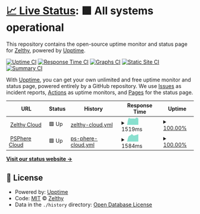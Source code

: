 # [📈 Live Status](https://demo.upptime.js.org): <!--live status--> **🟩 All systems operational**

This repository contains the open-source uptime monitor and status page for [Zelthy](https://demo.upptime.js.org), powered by [Upptime](https://github.com/upptime/upptime).

[![Uptime CI](https://github.com/Zelthy/zelcloud-uptime/workflows/Uptime%20CI/badge.svg)](https://github.com/Zelthy/zelcloud-uptime/actions?query=workflow%3A%22Uptime+CI%22)
[![Response Time CI](https://github.com/Zelthy/zelcloud-uptime/workflows/Response%20Time%20CI/badge.svg)](https://github.com/Zelthy/zelcloud-uptime/actions?query=workflow%3A%22Response+Time+CI%22)
[![Graphs CI](https://github.com/Zelthy/zelcloud-uptime/workflows/Graphs%20CI/badge.svg)](https://github.com/Zelthy/zelcloud-uptime/actions?query=workflow%3A%22Graphs+CI%22)
[![Static Site CI](https://github.com/Zelthy/zelcloud-uptime/workflows/Static%20Site%20CI/badge.svg)](https://github.com/Zelthy/zelcloud-uptime/actions?query=workflow%3A%22Static+Site+CI%22)
[![Summary CI](https://github.com/Zelthy/zelcloud-uptime/workflows/Summary%20CI/badge.svg)](https://github.com/Zelthy/zelcloud-uptime/actions?query=workflow%3A%22Summary+CI%22)

With [Upptime](https://upptime.js.org), you can get your own unlimited and free uptime monitor and status page, powered entirely by a GitHub repository. We use [Issues](https://github.com/Zelthy/zelcloud-uptime/issues) as incident reports, [Actions](https://github.com/Zelthy/zelcloud-uptime/actions) as uptime monitors, and [Pages](https://demo.upptime.js.org) for the status page.

<!--start: status pages-->
<!-- This summary is generated by Upptime (https://github.com/upptime/upptime) -->
<!-- Do not edit this manually, your changes will be overwritten -->
<!-- prettier-ignore -->
| URL | Status | History | Response Time | Uptime |
| --- | ------ | ------- | ------------- | ------ |
| <img alt="" src="https://favicons.githubusercontent.com/www.zelthy.com" height="13"> [Zelthy Cloud](https://www.zelthy.com/) | 🟩 Up | [zelthy-cloud.yml](https://github.com/Healthlane-Technologies/zelcloud-uptime/commits/HEAD/history/zelthy-cloud.yml) | <details><summary><img alt="Response time graph" src="./graphs/zelthy-cloud/response-time-week.png" height="20"> 1519ms</summary><br><a href="https://status.zelthy.com/history/zelthy-cloud"><img alt="Response time 1398" src="https://img.shields.io/endpoint?url=https%3A%2F%2Fraw.githubusercontent.com%2FHealthlane-Technologies%2Fzelcloud-uptime%2FHEAD%2Fapi%2Fzelthy-cloud%2Fresponse-time.json"></a><br><a href="https://status.zelthy.com/history/zelthy-cloud"><img alt="24-hour response time 1414" src="https://img.shields.io/endpoint?url=https%3A%2F%2Fraw.githubusercontent.com%2FHealthlane-Technologies%2Fzelcloud-uptime%2FHEAD%2Fapi%2Fzelthy-cloud%2Fresponse-time-day.json"></a><br><a href="https://status.zelthy.com/history/zelthy-cloud"><img alt="7-day response time 1519" src="https://img.shields.io/endpoint?url=https%3A%2F%2Fraw.githubusercontent.com%2FHealthlane-Technologies%2Fzelcloud-uptime%2FHEAD%2Fapi%2Fzelthy-cloud%2Fresponse-time-week.json"></a><br><a href="https://status.zelthy.com/history/zelthy-cloud"><img alt="30-day response time 1398" src="https://img.shields.io/endpoint?url=https%3A%2F%2Fraw.githubusercontent.com%2FHealthlane-Technologies%2Fzelcloud-uptime%2FHEAD%2Fapi%2Fzelthy-cloud%2Fresponse-time-month.json"></a><br><a href="https://status.zelthy.com/history/zelthy-cloud"><img alt="1-year response time 1398" src="https://img.shields.io/endpoint?url=https%3A%2F%2Fraw.githubusercontent.com%2FHealthlane-Technologies%2Fzelcloud-uptime%2FHEAD%2Fapi%2Fzelthy-cloud%2Fresponse-time-year.json"></a></details> | <details><summary><a href="https://status.zelthy.com/history/zelthy-cloud">100.00%</a></summary><a href="https://status.zelthy.com/history/zelthy-cloud"><img alt="All-time uptime 100.00%" src="https://img.shields.io/endpoint?url=https%3A%2F%2Fraw.githubusercontent.com%2FHealthlane-Technologies%2Fzelcloud-uptime%2FHEAD%2Fapi%2Fzelthy-cloud%2Fuptime.json"></a><br><a href="https://status.zelthy.com/history/zelthy-cloud"><img alt="24-hour uptime 100.00%" src="https://img.shields.io/endpoint?url=https%3A%2F%2Fraw.githubusercontent.com%2FHealthlane-Technologies%2Fzelcloud-uptime%2FHEAD%2Fapi%2Fzelthy-cloud%2Fuptime-day.json"></a><br><a href="https://status.zelthy.com/history/zelthy-cloud"><img alt="7-day uptime 100.00%" src="https://img.shields.io/endpoint?url=https%3A%2F%2Fraw.githubusercontent.com%2FHealthlane-Technologies%2Fzelcloud-uptime%2FHEAD%2Fapi%2Fzelthy-cloud%2Fuptime-week.json"></a><br><a href="https://status.zelthy.com/history/zelthy-cloud"><img alt="30-day uptime 100.00%" src="https://img.shields.io/endpoint?url=https%3A%2F%2Fraw.githubusercontent.com%2FHealthlane-Technologies%2Fzelcloud-uptime%2FHEAD%2Fapi%2Fzelthy-cloud%2Fuptime-month.json"></a><br><a href="https://status.zelthy.com/history/zelthy-cloud"><img alt="1-year uptime 100.00%" src="https://img.shields.io/endpoint?url=https%3A%2F%2Fraw.githubusercontent.com%2FHealthlane-Technologies%2Fzelcloud-uptime%2FHEAD%2Fapi%2Fzelthy-cloud%2Fuptime-year.json"></a></details>
| <img alt="" src="https://favicons.githubusercontent.com/psphere.app" height="13"> [PSPhere Cloud](https://psphere.app) | 🟩 Up | [ps-phere-cloud.yml](https://github.com/Healthlane-Technologies/zelcloud-uptime/commits/HEAD/history/ps-phere-cloud.yml) | <details><summary><img alt="Response time graph" src="./graphs/ps-phere-cloud/response-time-week.png" height="20"> 1584ms</summary><br><a href="https://status.zelthy.com/history/ps-phere-cloud"><img alt="Response time 1529" src="https://img.shields.io/endpoint?url=https%3A%2F%2Fraw.githubusercontent.com%2FHealthlane-Technologies%2Fzelcloud-uptime%2FHEAD%2Fapi%2Fps-phere-cloud%2Fresponse-time.json"></a><br><a href="https://status.zelthy.com/history/ps-phere-cloud"><img alt="24-hour response time 1528" src="https://img.shields.io/endpoint?url=https%3A%2F%2Fraw.githubusercontent.com%2FHealthlane-Technologies%2Fzelcloud-uptime%2FHEAD%2Fapi%2Fps-phere-cloud%2Fresponse-time-day.json"></a><br><a href="https://status.zelthy.com/history/ps-phere-cloud"><img alt="7-day response time 1584" src="https://img.shields.io/endpoint?url=https%3A%2F%2Fraw.githubusercontent.com%2FHealthlane-Technologies%2Fzelcloud-uptime%2FHEAD%2Fapi%2Fps-phere-cloud%2Fresponse-time-week.json"></a><br><a href="https://status.zelthy.com/history/ps-phere-cloud"><img alt="30-day response time 1529" src="https://img.shields.io/endpoint?url=https%3A%2F%2Fraw.githubusercontent.com%2FHealthlane-Technologies%2Fzelcloud-uptime%2FHEAD%2Fapi%2Fps-phere-cloud%2Fresponse-time-month.json"></a><br><a href="https://status.zelthy.com/history/ps-phere-cloud"><img alt="1-year response time 1529" src="https://img.shields.io/endpoint?url=https%3A%2F%2Fraw.githubusercontent.com%2FHealthlane-Technologies%2Fzelcloud-uptime%2FHEAD%2Fapi%2Fps-phere-cloud%2Fresponse-time-year.json"></a></details> | <details><summary><a href="https://status.zelthy.com/history/ps-phere-cloud">100.00%</a></summary><a href="https://status.zelthy.com/history/ps-phere-cloud"><img alt="All-time uptime 100.00%" src="https://img.shields.io/endpoint?url=https%3A%2F%2Fraw.githubusercontent.com%2FHealthlane-Technologies%2Fzelcloud-uptime%2FHEAD%2Fapi%2Fps-phere-cloud%2Fuptime.json"></a><br><a href="https://status.zelthy.com/history/ps-phere-cloud"><img alt="24-hour uptime 100.00%" src="https://img.shields.io/endpoint?url=https%3A%2F%2Fraw.githubusercontent.com%2FHealthlane-Technologies%2Fzelcloud-uptime%2FHEAD%2Fapi%2Fps-phere-cloud%2Fuptime-day.json"></a><br><a href="https://status.zelthy.com/history/ps-phere-cloud"><img alt="7-day uptime 100.00%" src="https://img.shields.io/endpoint?url=https%3A%2F%2Fraw.githubusercontent.com%2FHealthlane-Technologies%2Fzelcloud-uptime%2FHEAD%2Fapi%2Fps-phere-cloud%2Fuptime-week.json"></a><br><a href="https://status.zelthy.com/history/ps-phere-cloud"><img alt="30-day uptime 100.00%" src="https://img.shields.io/endpoint?url=https%3A%2F%2Fraw.githubusercontent.com%2FHealthlane-Technologies%2Fzelcloud-uptime%2FHEAD%2Fapi%2Fps-phere-cloud%2Fuptime-month.json"></a><br><a href="https://status.zelthy.com/history/ps-phere-cloud"><img alt="1-year uptime 100.00%" src="https://img.shields.io/endpoint?url=https%3A%2F%2Fraw.githubusercontent.com%2FHealthlane-Technologies%2Fzelcloud-uptime%2FHEAD%2Fapi%2Fps-phere-cloud%2Fuptime-year.json"></a></details>

<!--end: status pages-->

[**Visit our status website →**](https://demo.upptime.js.org)

## 📄 License

- Powered by: [Upptime](https://github.com/upptime/upptime)
- Code: [MIT](./LICENSE) © [Zelthy](https://demo.upptime.js.org)
- Data in the `./history` directory: [Open Database License](https://opendatacommons.org/licenses/odbl/1-0/)
